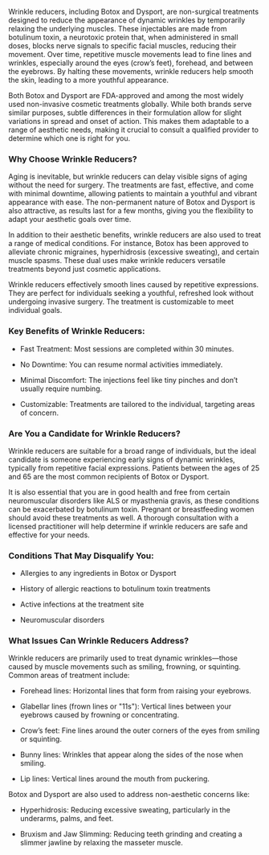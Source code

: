 <p class="services-details-two__text-1">
   Wrinkle reducers, including Botox and Dysport, are non-surgical treatments designed to reduce the appearance of dynamic wrinkles by temporarily relaxing the underlying muscles. These injectables are made from botulinum toxin, a neurotoxic protein that, when administered in small doses, blocks nerve signals to specific facial muscles, reducing their movement. Over time, repetitive muscle movements lead to fine lines and wrinkles, especially around the eyes (crow’s feet), forehead, and between the eyebrows. By halting these movements, wrinkle reducers help smooth the skin, leading to a more youthful appearance.</p>
<p class="services-details-two__text-2">
   Both Botox and Dysport are FDA-approved and among the most widely used non-invasive cosmetic treatments globally. While both brands serve similar purposes, subtle differences in their formulation allow for slight variations in spread and onset of action. This makes them adaptable to a range of aesthetic needs, making it crucial to consult a qualified provider to determine which one is right for you.</p>

<h3 class="services-details-two__title-2">
    Why Choose Wrinkle Reducers?
</h3>

<p class="services-details-two__text-2">
   Aging is inevitable, but wrinkle reducers can delay visible signs of aging without the need for surgery. The treatments are fast, effective, and come with minimal downtime, allowing patients to maintain a youthful and vibrant appearance with ease. The non-permanent nature of Botox and Dysport is also attractive, as results last for a few months, giving you the flexibility to adapt your aesthetic goals over time.</p>
<p class="services-details-two__text-2">
   In addition to their aesthetic benefits, wrinkle reducers are also used to treat a range of medical conditions. For instance, Botox has been approved to alleviate chronic migraines, hyperhidrosis (excessive sweating), and certain muscle spasms. These dual uses make wrinkle reducers versatile treatments beyond just cosmetic applications.

</p>
<p class="services-details-two__text-3">
    Wrinkle reducers effectively smooth lines caused by repetitive expressions. They are perfect for individuals seeking a youthful, refreshed look without undergoing invasive surgery. The treatment is customizable to meet individual goals.
</p>
<h3 class="services-details-two__title-2">
    Key Benefits of Wrinkle Reducers:
</h3>
<ul class="services-details-two__points list-unstyled list-service">
    <li>
        <div class="icon">
            <span class="fa fa-check"></span>
        </div>
        <div class="text">
            <p>Fast Treatment: Most sessions are completed within 30 minutes.</p>
        </div>
    </li>
    <li>
        <div class="icon">
            <span class="fa fa-check"></span>
        </div>
        <div class="text">
            <p>No Downtime: You can resume normal activities immediately.</p>
        </div>
    </li>
    <li>
        <div class="icon">
            <span class="fa fa-check"></span>
        </div>
        <div class="text">
            <p>Minimal Discomfort: The injections feel like tiny pinches and don’t usually require numbing.</p>
        </div>
    </li>
    <li>
        <div class="icon">
            <span class="fa fa-check"></span>
        </div>
        <div class="text">
            <p>Customizable: Treatments are tailored to the individual, targeting areas of concern. </p>
        </div>
    </li>
</ul>
<h3 class="services-details-two__title-2">
   Are You a Candidate for Wrinkle Reducers?
</h3>
<p class="services-details-two__text-2">
   Wrinkle reducers are suitable for a broad range of individuals, but the ideal candidate is someone experiencing early signs of dynamic wrinkles, typically from repetitive facial expressions. Patients between the ages of 25 and 65 are the most common recipients of Botox or Dysport.
</p>
<p class="services-details-two__text-2">
It is also essential that you are in good health and free from certain neuromuscular disorders like ALS or myasthenia gravis, as these conditions can be exacerbated by botulinum toxin. Pregnant or breastfeeding women should avoid these treatments as well. A thorough consultation with a licensed practitioner will help determine if wrinkle reducers are safe and effective for your needs.
</p>

<h3 class="services-details-two__title-2">
    Conditions That May Disqualify You:
</h3>
<ul class="services-details-two__points list-unstyled list-service">
    <li>
        <div class="icon">
            <span class="fa fa-check"></span>
        </div>
        <div class="text">
            <p>Allergies to any ingredients in Botox or Dysport</p>
        </div>
    </li>
    <li>
        <div class="icon">
            <span class="fa fa-check"></span>
        </div>
        <div class="text">
            <p>History of allergic reactions to botulinum toxin treatments</p>
        </div>
    </li>
    <li>
        <div class="icon">
            <span class="fa fa-check"></span>
        </div>
        <div class="text">
            <p>Active infections at the treatment site</p>
        </div>
    </li>
    <li>
        <div class="icon">
            <span class="fa fa-check"></span>
        </div>
        <div class="text">
            <p>Neuromuscular disorders</p>
        </div>
    </li>
</ul>
<h3 class="services-details-two__title-2">
    What Issues Can Wrinkle Reducers Address?
</h3>
<p class="services-details-two__text-2">
Wrinkle reducers are primarily used to treat dynamic wrinkles—those caused by muscle movements such as smiling, frowning, or squinting. Common areas of treatment include:
</p>
<ul class="services-details-two__points list-unstyled list-service">
    <li>
        <div class="icon">
            <span class="fa fa-check"></span>
        </div>
        <div class="text">
            <p>Forehead lines: Horizontal lines that form from raising your eyebrows.</p>
        </div>
    </li>
    <li>
        <div class="icon">
            <span class="fa fa-check"></span>
        </div>
        <div class="text">
            <p>Glabellar lines (frown lines or "11s"): Vertical lines between your eyebrows caused by frowning or concentrating.</p>
        </div>
    </li>
    <li>
        <div class="icon">
            <span class="fa fa-check"></span>
        </div>
        <div class="text">
            <p>Crow’s feet: Fine lines around the outer corners of the eyes from smiling or squinting.</p>
        </div>
    </li>
    <li>
        <div class="icon">
            <span class="fa fa-check"></span>
        </div>
        <div class="text">
            <p>Bunny lines: Wrinkles that appear along the sides of the nose when smiling.</p>
        </div>
    </li>
    <li>
        <div class="icon">
            <span class="fa fa-check"></span>
        </div>
        <div class="text">
            <p>Lip lines: Vertical lines around the mouth from puckering.</p>
        </div>
    </li>
</ul>
<p class="services-details-two__text-2">
Botox and Dysport are also used to address non-aesthetic concerns like:
</p>

<ul class="services-details-two__points list-unstyled list-service">
    <li>
        <div class="icon">
            <span class="fa fa-check"></span>
        </div>
        <div class="text">
            <p>Hyperhidrosis: Reducing excessive sweating, particularly in the underarms, palms, and feet.
</p>
        </div>
    </li>
    <li>
        <div class="icon">
            <span class="fa fa-check"></span>
        </div>
        <div class="text">
            <p>Bruxism and Jaw Slimming: Reducing teeth grinding and creating a slimmer jawline by relaxing the masseter muscle.</p>
        </div>
    </li>

</ul>
